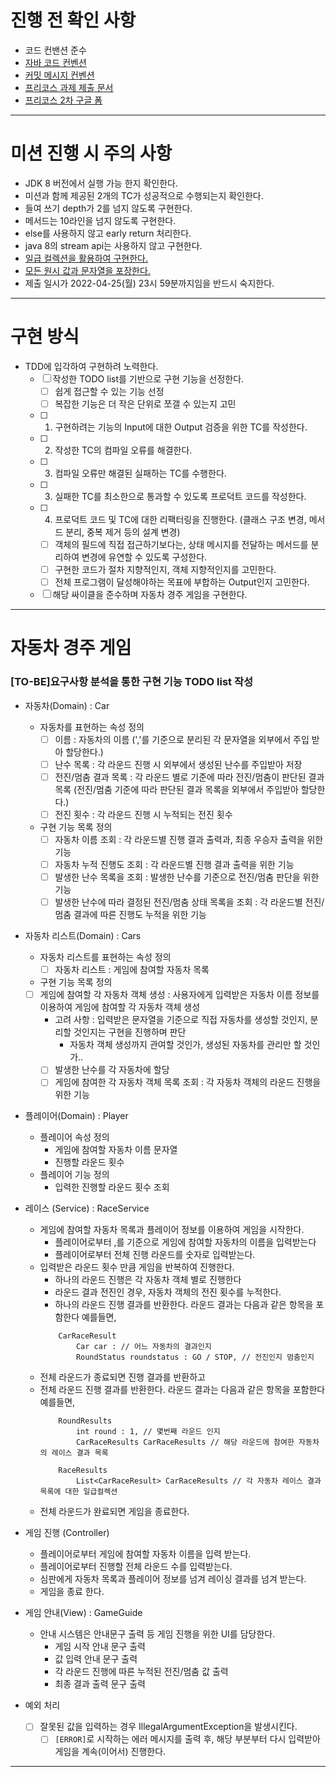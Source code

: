 # 진행 전 확인 사항
 - 코드 컨밴션 준수
 - [자바 코드 컨벤션](https://github.com/woowacourse/woowacourse-docs/tree/master/styleguide/java)
 - [커밋 메시지 컨벤션](https://gist.github.com/stephenparish/9941e89d80e2bc58a153)
 - [프리코스 과제 제출 문서](https://github.com/next-step/nextstep-docs/tree/master/precourse)
 - [프리코스 2차 구글 폼](https://forms.gle/81oDtFBEU5JWLfV1A)

---
# 미션 진행 시 주의 사항 
 - JDK 8 버전에서 실행 가능 한지 확인한다.
 - 미션과 함께 제공된 2개의 TC가 성공적으로 수행되는지 확인한다.
 - 들여 쓰기 depth가 2를 넘지 않도록 구현한다.
 - 메서드는 10라인을 넘지 않도록 구현한다.
 - else를 사용하지 않고 early return 처리한다.
 - java 8의 stream api는 사용하지 않고 구현한다.
 - [일급 컬렉션을 활용하여 구현한다.](https://developerfarm.wordpress.com/2012/02/01/object_calisthenics_/)
 - [모든 원시 값과 문자열을 포장한다.](https://developerfarm.wordpress.com/2012/01/27/object_calisthenics_4/)
 - 제출 일시가 2022-04-25(월) 23시 59분까지임을 반드시 숙지한다.
 
---
# 구현 방식
- TDD에 입각하여 구현하려 노력한다.
  - [ ] 작성한 TODO list를 기반으로 구현 기능을 선정한다.
    - [ ] 쉽게 접근할 수 있는 기능 선정
    - [ ] 복잡한 기능은 더 작은 단위로 쪼갤 수 있는지 고민
  - [ ] 1. 구현하려는 기능의 Input에 대한 Output 검증을 위한 TC를 작성한다.
  - [ ] 2. 작성한 TC의 컴파일 오류를 해결한다.
  - [ ] 3. 컴파일 오류만 해결된 실패하는 TC를 수행한다.
  - [ ] 3. 실패한 TC를 최소한으로 통과할 수 있도록 프로덕트 코드를 작성한다.
  - [ ] 4. 프로덕트 코드 및 TC에 대한 리팩터링을 진행한다. (클래스 구조 변경, 메서드 분리, 중복 제거 등의 설계 변경)
    - [ ] 객체의 필드에 직접 접근하기보다는, 상태 메시지를 전달하는 메서드를 분리하여 변경에 유연할 수 있도록 구성한다.
    - [ ] 구현한 코드가 절차 지향적인지, 객체 지향적인지를 고민한다.
    - [ ] 전체 프로그램이 달성해야하는 목표에 부합하는 Output인지 고민한다.
  - [ ] 해당 싸이클을 준수하며 자동차 경주 게임을 구현한다.
  
---
# 자동차 경주 게임
### [TO-BE]요구사항 분석을 통한 구현 기능 TODO list 작성
- 자동차(Domain) : Car
  - 자동차를 표현하는 속성 정의
    - [ ] 이름 : 자동차의 이름 (','를 기준으로 분리된 각 문자열을 외부에서 주입 받아 할당한다.)
    - [ ] 난수 목록 : 각 라운드 진행 시 외부에서 생성된 난수를 주입받아 저장
    - [ ] 전진/멈춤 결과 목록 : 각 라운드 별로 기준에 따라 전진/멈춤이 판단된 결과 목록 (전진/멈춤 기준에 따라 판단된 결과 목록을 외부에서 주입받아 할당한다.)
    - [ ] 전진 횟수 : 각 라운드 진행 시 누적되는 전진 횟수
  - 구현 기능 목록 정의 
    - [ ] 자동차 이름 조회 : 각 라운드별 진행 결과 출력과, 최종 우승자 출력을 위한 기능
    - [ ] 자동차 누적 진행도 조회 : 각 라운드별 진행 결과 출력을 위한 기능
    - [ ] 발생한 난수 목록을 조회 : 발생한 난수를 기준으로 전진/멈춤 판단을 위한 기능
    - [ ] 발생한 난수에 따라 결정된 전진/멈춤 상태 목록을 조회 : 각 라운드별 전진/멈춤 결과에 따른 진행도 누적을 위한 기능
    
- 자동차 리스트(Domain) : Cars
  - 자동차 리스트를 표현하는 속성 정의
    - [ ] 자동차 리스트 : 게임에 참여할 자동차 목록 
  - 구현 기능 목록 정의
  - [ ] 게임에 참여할 각 자동차 객체 생성 : 사용자에게 입력받은 자동차 이름 정보를 이용하여 게임에 참여할 각 자동차 객체 생성
      - 고려 사항 : 입력받은 문자열을 기준으로 직접 자동차를 생성할 것인지, 분리할 것인지는 구현을 진행하며 판단
        - 자동차 객체 생성까지 관여할 것인가, 생성된 자동차를 관리만 할 것인가.. 
    - [ ] 발생한 난수를 각 자동차에 할당
    - [ ] 게임에 참여한 각 자동차 객체 목록 조회 : 각 자동차 객체의 라운드 진행을 위한 기능

- 플레이어(Domain) : Player
  - 플레이어 속성 정의
    - 게임에 참여할 자동차 이름 문자열
    - 진행할 라운드 횟수
  - 플레이어 기능 정의
    - 입력한 진행할 라운드 횟수 조회
   
- 레이스 (Service) : RaceService
  - 게임에 참여할 자동차 목록과 플레이어 정보를 이용하여 게임을 시작한다.
    - 플레이어로부터 ,를 기준으로 게임에 참여할 자동차의 이름을 입력받는다
    - 플레이어로부터 전체 진행 라운드를 숫자로 입력받는다.
  - 입력받은 라운드 횟수 만큼 게임을 반복하여 진행한다.
    - 하나의 라운드 진행은 각 자동차 객체 별로 진행한다
    - 라운드 결과 전진인 경우, 자동차 객체의 전진 횟수를 누적한다.
    - 하나의 라운드 진행 결과를 반환한다. 라운드 결과는 다음과 같은 항목을 포함한다 예를들면,
    ```
        CarRaceResult
            Car car : // 어느 자동차의 결과인지
            RoundStatus roundstatus : GO / STOP, // 전진인지 멈춤인지
    ```
  - 전체 라운드가 종료되면 진행 결과를 반환하고 
  - 전체 라운드 진행 결과를 반환한다. 라운드 결과는 다음과 같은 항목을 포함한다 예를들면,
    ```
        RoundResults
            int round : 1, // 몇번째 라운드 인지
            CarRaceResults CarRaceResults // 해당 라운드에 참여한 자동차의 레이스 결과 목록
    ```
    ```
        RaceResults
            List<CarRaceResult> CarRaceResults // 각 자동차 레이스 결과 목록에 대한 일급컬렉션
    ```
  - 전체 라운드가 완료되면 게임을 종료한다.

- 게임 진행 (Controller)
  - 플레이어로부터 게임에 참여할 자동차 이름을 입력 받는다.
  - 플레이어로부터 진행할 전체 라운드 수를 입력받는다.
  - 심판에게 자동차 목록과 플레이어 정보를 넘겨 레이싱 결과를 넘겨 받는다.
  - 게임을 종료 한다.
   
- 게임 안내(View) : GameGuide
  - 안내 시스템은 안내문구 출력 등 게임 진행을 위한 UI를 담당한다.
    - 게임 시작 안내 문구 출력
    - 값 입력 안내 문구 출력
    - 각 라운드 진행에 따른 누적된 전진/멈춤 값 출력
    - 최종 결과 출력 문구 출력
 
- 예외 처리
  - [ ] 잘못된 값을 입력하는 경우 IllegalArgumentException을 발생시킨다.
    - [ ] `[ERROR]`로 시작하는 에러 메시지를 출력 후, 해당 부분부터 다시 입력받아 게임을 계속(이어서) 진행한다.
 
---